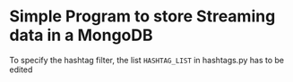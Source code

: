  # Simple Program to store Streaming data in a MongoDB

 To specify the hashtag filter, the list `HASHTAG_LIST` in hashtags.py has to be edited 